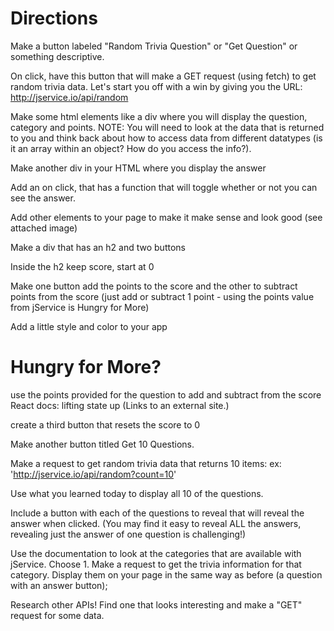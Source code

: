 # Directions
Make a button labeled "Random Trivia Question" or "Get Question" or something descriptive.

On click, have this button that will make a GET request (using fetch) to get random trivia data. Let's start you off with a win by giving you the URL: http://jservice.io/api/random

Make some html elements like a div where you will display the question, category and points. NOTE: You will need to look at the data that is returned to you and think back about how to access data from different datatypes (is it an array within an object? How do you access the info?).

Make another div in your HTML where you display the answer

Add an on click, that has a function that will toggle whether or not you can see the answer.

Add other elements to your page to make it make sense and look good (see attached image)

Make a div that has an h2 and two buttons

Inside the h2 keep score, start at 0

Make one button add the points to the score and the other to subtract points from the score (just add or subtract 1 point - using the points value from jService is Hungry for More)

Add a little style and color to your app

# Hungry for More?

use the points provided for the question to add and subtract from the score React docs: lifting state up (Links to an external site.)

create a third button that resets the score to 0

Make another button titled Get 10 Questions.

Make a request to get random trivia data that returns 10 items: ex: 'http://jservice.io/api/random?count=10'

Use what you learned today to display all 10 of the questions.

Include a button with each of the questions to reveal that will reveal the answer when clicked. (You may find it easy to reveal ALL the answers, revealing just the answer of one question is challenging!)

Use the documentation to look at the categories that are available with jService. Choose 1. Make a request to get the trivia information for that category. Display them on your page in the same way as before (a question with an answer button);

Research other APIs! Find one that looks interesting and make a "GET" request for some data.
